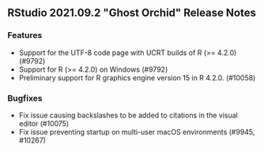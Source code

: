 
## RStudio 2021.09.2 "Ghost Orchid" Release Notes

### Features

* Support for the UTF-8 code page with UCRT builds of R (>= 4.2.0) (#9792)
* Support for R (>= 4.2.0) on Windows (#9792)
* Preliminary support for R graphics engine version 15 in R 4.2.0. (#10058)

### Bugfixes

* Fix issue causing backslashes to be added to citations in the visual editor (#10075)
* Fix issue preventing startup on multi-user macOS environments (#9945, #10267)
